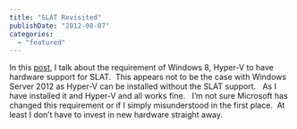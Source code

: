 ```yaml
---
title: "SLAT Revisited"
publishDate: "2012-08-07"
categories: 
  - "featured"
---
```


In this [post](https://ramblinggeek.co.uk/2012/03/windows-8-hyperv-and-slat/), I talk about the requirement of Windows 8, Hyper-V to have hardware support for SLAT.  This appears not to be the case with Windows Server 2012 as Hyper-V can be installed without the SLAT support.   As I have installed it and Hyper-V and all works fine.   I’m not sure Microsoft has changed this requirement or if I simply misunderstood in the first place.  At least I don’t have to invest in new hardware straight away.

